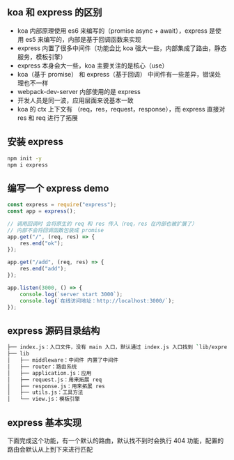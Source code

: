 ## koa 和 express 的区别

- koa 内部原理使用 es6 来编写的（promise async + await），express 是使用 es5 来编写的，内部是基于回调函数来实现
- express 内置了很多中间件（功能会比 koa 强大一些，内部集成了路由，静态服务，模板引擎）
- express 本身会大一些，koa 主要关注的是核心（use）
- koa（基于 promise） 和 express（基于回调） 中间件有一些差异，错误处理也不一样
- webpack-dev-server 内部使用的是 express
- 开发人员是同一波，应用层面来说基本一致
- koa 的 ctx 上下文有 （req，res，request，response），而 express 直接对 res 和 req 进行了拓展

## 安装 express

```bash
npm init -y
npm i express
```

## 编写一个 express demo

```js
const express = require("express");
const app = express();

// 调用回调时 会将原生的 req 和 res 传入（req，res 在内部也被扩展了）
// 内部不会将回调函数包装成 promise
app.get("/", (req, res) => {
    res.end("ok");
});

app.get("/add", (req, res) => {
    res.end("add");
});

app.listen(3000, () => {
    console.log(`server start 3000`);
    console.log(`在线访问地址：http://localhost:3000/`);
});
```

## express 源码目录结构

```bash
├── index.js：入口文件，没有 main 入口，默认通过 index.js 入口找到 `lib/express`
├── lib
│   ├── middleware：中间件 内置了中间件
│   ├── router：路由系统
│   ├── application.js：应用
│   ├── request.js：用来拓展 req
│   ├── response.js：用来拓展 res
│   ├── utils.js：工具方法
│   └── view.js：模板引擎
```

## express 基本实现

下面完成这个功能，有一个默认的路由，默认找不到时会执行 404 功能，配置的路由会默认从上到下来进行匹配
